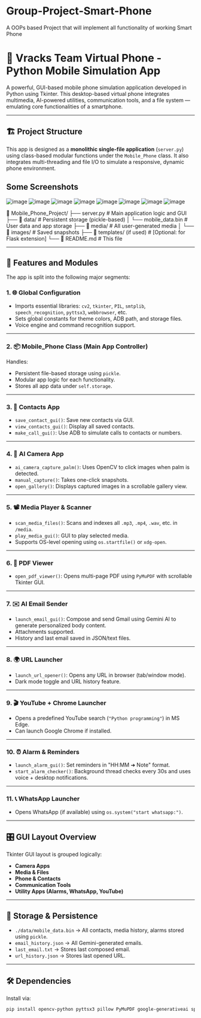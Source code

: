 # Group-Project-Smart-Phone
A OOPs based Project that will implement all functionality of working Smart Phone

# 📱 Vracks Team Virtual Phone - Python Mobile Simulation App

A powerful, GUI-based mobile phone simulation application developed in Python using Tkinter. This desktop-based virtual phone integrates multimedia, AI-powered utilities, communication tools, and a file system — emulating core functionalities of a smartphone.

---

## 🏗️ Project Structure

This app is designed as a **monolithic single-file application** (`server.py`) using class-based modular functions under the `Mobile_Phone` class. It also integrates multi-threading and file I/O to simulate a responsive, dynamic phone environment.


## Some Screenshots

![image](https://github.com/user-attachments/assets/adb3fbd2-d9ff-4b77-a714-212b8d82f73a)
![image](https://github.com/user-attachments/assets/e52536e1-84bf-4b8d-aff9-e13833857b9e)
![image](https://github.com/user-attachments/assets/92caa4c9-5010-479b-9516-e55c901f4008)
![image](https://github.com/user-attachments/assets/0a63195d-3267-4240-a0b6-e7e91f6368c0)
![image](https://github.com/user-attachments/assets/e85199a4-a183-4a5c-ad69-ccd4c51f17b0)
![image](https://github.com/user-attachments/assets/fd3835c9-dca4-40ab-a287-04fa8d9bcc7d)
![image](https://github.com/user-attachments/assets/5f00c902-3d9c-452b-acf2-67abbf672e06)
![image](https://github.com/user-attachments/assets/5a7e2fb4-00cc-494a-9466-691fe919e712)

📁 Mobile_Phone_Project/
├── server.py # Main application logic and GUI
├── 📁 data/ # Persistent storage (pickle-based)
│ └── mobile_data.bin # User data and app storage
├── 📁 media/ # All user-generated media
│ └── 📁 images/ # Saved snapshots
├── 📁 templates/ (if used) # [Optional: for Flask extension]
└── 📄 README.md # This file


---

## 🧠 Features and Modules

The app is split into the following major segments:

### 1. 🌐 Global Configuration
- Imports essential libraries: `cv2`, `tkinter`, `PIL`, `smtplib`, `speech_recognition`, `pyttsx3`, `webbrowser`, etc.
- Sets global constants for theme colors, ADB path, and storage files.
- Voice engine and command recognition support.

---

### 2. 📦 Mobile_Phone Class (Main App Controller)

Handles:
- Persistent file-based storage using `pickle`.
- Modular app logic for each functionality.
- Stores all app data under `self.storage`.

---

### 3. 📇 Contacts App
- `save_contact_gui()`: Save new contacts via GUI.
- `view_contacts_gui()`: Display all saved contacts.
- `make_call_gui()`: Use ADB to simulate calls to contacts or numbers.

---

### 4. 🤖 AI Camera App
- `ai_camera_capture_palm()`: Uses OpenCV to click images when palm is detected.
- `manual_capture()`: Takes one-click snapshots.
- `open_gallery()`: Displays captured images in a scrollable gallery view.

---

### 5. 📽️ Media Player & Scanner
- `scan_media_files()`: Scans and indexes all `.mp3`, `.mp4`, `.wav`, etc. in `/media`.
- `play_media_gui()`: GUI to play selected media.
- Supports OS-level opening using `os.startfile()` or `xdg-open`.

---

### 6. 📄 PDF Viewer
- `open_pdf_viewer()`: Opens multi-page PDF using `PyMuPDF` with scrollable Tkinter GUI.

---

### 7. ✉️ AI Email Sender
- `launch_email_gui()`: Compose and send Gmail using Gemini AI to generate personalized body content.
- Attachments supported.
- History and last email saved in JSON/text files.

---

### 8. 🌍 URL Launcher
- `launch_url_opener()`: Opens any URL in browser (tab/window mode).
- Dark mode toggle and URL history feature.

---

### 9. 🎬 YouTube + Chrome Launcher
- Opens a predefined YouTube search (`"Python programming"`) in MS Edge.
- Can launch Google Chrome if installed.

---

### 10. ⏰ Alarm & Reminders
- `launch_alarm_gui()`: Set reminders in "HH:MM ➜ Note" format.
- `start_alarm_checker()`: Background thread checks every 30s and uses voice + desktop notifications.

---

### 11. 📞 WhatsApp Launcher
- Opens WhatsApp (if available) using `os.system("start whatsapp:")`.

---

## 🎛️ GUI Layout Overview

Tkinter GUI layout is grouped logically:

- **Camera Apps**
- **Media & Files**
- **Phone & Contacts**
- **Communication Tools**
- **Utility Apps (Alarms, WhatsApp, YouTube)**

---

## 💾 Storage & Persistence

- `./data/mobile_data.bin` → All contacts, media history, alarms stored using `pickle`.
- `email_history.json` → All Gemini-generated emails.
- `last_email.txt` → Stores last composed email.
- `url_history.json` → Stores last opened URL.

---

## 🛠️ Dependencies

Install via:

```bash
pip install opencv-python pyttsx3 pillow PyMuPDF google-generativeai speechrecognition pywebview plyer


